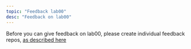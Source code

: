 ```yaml
---
topic: "Feedback lab00"
desc: "Feedback on lab00"
---
```


Before you can give feedback on lab00, please create individual feedback repos, [as described here](/mentor/feedback-repos/)

